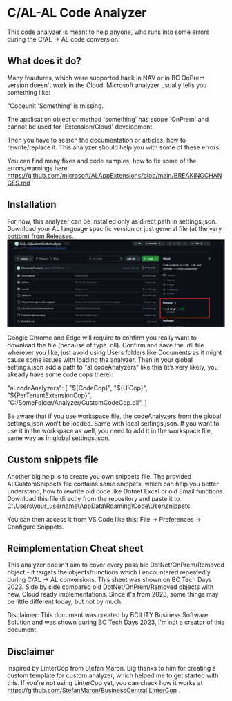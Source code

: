 # C/AL-AL Code Analyzer

This code analyzer is meant to help anyone, who runs into some errors during the C/AL -> AL code conversion.

## What does it do?

Many feautures, which were supported back in NAV or in BC OnPrem version doesn't work in the Cloud. Microsoft analyzer usually tells you something like:

"Codeunit 'Something' is missing.

The application object or method 'something' has scope 'OnPrem' and cannot be used for 'Extension/Cloud' development.

Then you have to search the documentation or articles, how to rewrite/replace it. This analyzer should help you with some of these errors.

You can find many fixes and code samples, how to fix some of the errors/warnings here https://github.com/microsoft/ALAppExtensions/blob/main/BREAKINGCHANGES.md

## Installation

For now, this analyzer can be installed only as direct path in settings.json. Download your AL language specific version or just general file (at the very bottom) from Releases. 
![Releases](<Screenshot 2025-09-04 093524.png>)

Google Chrome and Edge will require to confirm you really want to download the file (because of type .dll). Confirm and save the .dll file wherever you like, just avoid using Users folders like Documents as it might cause some issues with loading the analyzer.
Then in your global settings.json add a path to "al.codeAnalyzers" like this (it’s very likely, you already have some code cops there):

"al.codeAnalyzers": [
        "${CodeCop}",
        "${UICop}",
        "${PerTenantExtensionCop}",
        "C:/SomeFolder/Analyzer/CustomCodeCop.dll",
    ]

Be aware that if you use workspace file, the codeAnalyzers from the global settings.json won’t be loaded. Same with local settings.json. If you want to use it in the workspace as well, you need to add it in the workspace file, same way as in global settings.json.

## Custom snippets file

Another big help is to create you own snippets file. The provided ALCustomSnippets file contains some snippets, which can help you better understand, how to rewrite old code like Dotnet Excel or old Email functions. Download this file directly from the repository and paste it to C:\Users\your_username\AppData\Roaming\Code\User\snippets. 

You can then access it from VS Code like this: File -> Preferences -> Configure Snippets.

## Reimplementation Cheat sheet

This analyzer doesn't aim to cover every possible DotNet/OnPrem/Removed object - it targets the objects/functions which I encountered repeatedly during C/AL -> AL conversions.
This sheet was shown on BC Tech Days 2023. Side by side compared old DotNet/OnPrem/Removed objects with new, Cloud ready implementations. Since it's from 2023, some things may be little different today, but not by much.

Disclaimer: This document was created by BCILITY Business Software Solution and was shown during BC Tech Days 2023,  I'm not a creator of this document.

## Disclaimer

Inspired by LinterCop from Stefan Maron. Big thanks to him for creating a custom template for custom analyzer, which helped me to get started with this.
If you're not using LinterCop yet, you can check how it works at https://github.com/StefanMaron/BusinessCentral.LinterCop .
